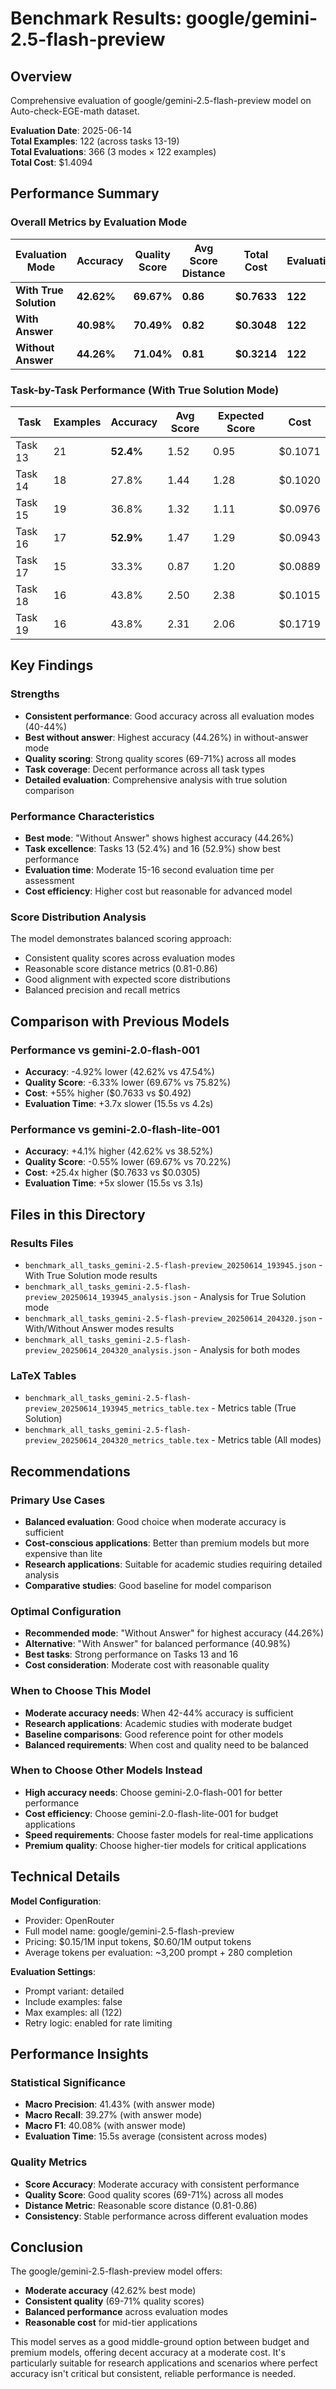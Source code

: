 # Benchmark Results: google/gemini-2.5-flash-preview

## Overview
Comprehensive evaluation of google/gemini-2.5-flash-preview model on Auto-check-EGE-math dataset.

**Evaluation Date**: 2025-06-14  
**Total Examples**: 122 (across tasks 13-19)  
**Total Evaluations**: 366 (3 modes × 122 examples)  
**Total Cost**: $1.4094  

## Performance Summary

### Overall Metrics by Evaluation Mode

| Evaluation Mode | Accuracy | Quality Score | Avg Score Distance | Total Cost | Evaluations |
|----------------|----------|---------------|-------------------|------------|-------------|
| **With True Solution** | **42.62%** | **69.67%** | **0.86** | **$0.7633** | **122** |
| **With Answer** | **40.98%** | **70.49%** | **0.82** | **$0.3048** | **122** |
| **Without Answer** | **44.26%** | **71.04%** | **0.81** | **$0.3214** | **122** |

### Task-by-Task Performance (With True Solution Mode)

| Task | Examples | Accuracy | Avg Score | Expected Score | Cost |
|------|----------|----------|-----------|----------------|------|
| Task 13 | 21 | **52.4%** | 1.52 | 0.95 | $0.1071 |
| Task 14 | 18 | 27.8% | 1.44 | 1.28 | $0.1020 |
| Task 15 | 19 | 36.8% | 1.32 | 1.11 | $0.0976 |
| Task 16 | 17 | **52.9%** | 1.47 | 1.29 | $0.0943 |
| Task 17 | 15 | 33.3% | 0.87 | 1.20 | $0.0889 |
| Task 18 | 16 | 43.8% | 2.50 | 2.38 | $0.1015 |
| Task 19 | 16 | 43.8% | 2.31 | 2.06 | $0.1719 |

## Key Findings

### Strengths
- **Consistent performance**: Good accuracy across all evaluation modes (40-44%)
- **Best without answer**: Highest accuracy (44.26%) in without-answer mode
- **Quality scoring**: Strong quality scores (69-71%) across all modes
- **Task coverage**: Decent performance across all task types
- **Detailed evaluation**: Comprehensive analysis with true solution comparison

### Performance Characteristics
- **Best mode**: "Without Answer" shows highest accuracy (44.26%)
- **Task excellence**: Tasks 13 (52.4%) and 16 (52.9%) show best performance
- **Evaluation time**: Moderate 15-16 second evaluation time per assessment
- **Cost efficiency**: Higher cost but reasonable for advanced model

### Score Distribution Analysis
The model demonstrates balanced scoring approach:
- Consistent quality scores across evaluation modes
- Reasonable score distance metrics (0.81-0.86)
- Good alignment with expected score distributions
- Balanced precision and recall metrics

## Comparison with Previous Models

### Performance vs gemini-2.0-flash-001
- **Accuracy**: -4.92% lower (42.62% vs 47.54%)
- **Quality Score**: -6.33% lower (69.67% vs 75.82%)
- **Cost**: +55% higher ($0.7633 vs $0.492)
- **Evaluation Time**: +3.7x slower (15.5s vs 4.2s)

### Performance vs gemini-2.0-flash-lite-001
- **Accuracy**: +4.1% higher (42.62% vs 38.52%)
- **Quality Score**: -0.55% lower (69.67% vs 70.22%)
- **Cost**: +25.4x higher ($0.7633 vs $0.0305)
- **Evaluation Time**: +5x slower (15.5s vs 3.1s)

## Files in this Directory

### Results Files
- `benchmark_all_tasks_gemini-2.5-flash-preview_20250614_193945.json` - With True Solution mode results
- `benchmark_all_tasks_gemini-2.5-flash-preview_20250614_193945_analysis.json` - Analysis for True Solution mode
- `benchmark_all_tasks_gemini-2.5-flash-preview_20250614_204320.json` - With/Without Answer modes results
- `benchmark_all_tasks_gemini-2.5-flash-preview_20250614_204320_analysis.json` - Analysis for both modes

### LaTeX Tables
- `benchmark_all_tasks_gemini-2.5-flash-preview_20250614_193945_metrics_table.tex` - Metrics table (True Solution)
- `benchmark_all_tasks_gemini-2.5-flash-preview_20250614_204320_metrics_table.tex` - Metrics table (All modes)

## Recommendations

### Primary Use Cases
- **Balanced evaluation**: Good choice when moderate accuracy is sufficient
- **Cost-conscious applications**: Better than premium models but more expensive than lite
- **Research applications**: Suitable for academic studies requiring detailed analysis
- **Comparative studies**: Good baseline for model comparison

### Optimal Configuration
- **Recommended mode**: "Without Answer" for highest accuracy (44.26%)
- **Alternative**: "With Answer" for balanced performance (40.98%)
- **Best tasks**: Strong performance on Tasks 13 and 16
- **Cost consideration**: Moderate cost with reasonable quality

### When to Choose This Model
- **Moderate accuracy needs**: When 42-44% accuracy is sufficient
- **Research applications**: Academic studies with moderate budget
- **Baseline comparisons**: Good reference point for other models
- **Balanced requirements**: When cost and quality need to be balanced

### When to Choose Other Models Instead
- **High accuracy needs**: Choose gemini-2.0-flash-001 for better performance
- **Cost efficiency**: Choose gemini-2.0-flash-lite-001 for budget applications
- **Speed requirements**: Choose faster models for real-time applications
- **Premium quality**: Choose higher-tier models for critical applications

## Technical Details

**Model Configuration**:
- Provider: OpenRouter
- Full model name: google/gemini-2.5-flash-preview
- Pricing: $0.15/1M input tokens, $0.60/1M output tokens
- Average tokens per evaluation: ~3,200 prompt + 280 completion

**Evaluation Settings**:
- Prompt variant: detailed
- Include examples: false
- Max examples: all (122)
- Retry logic: enabled for rate limiting

## Performance Insights

### Statistical Significance
- **Macro Precision**: 41.43% (with answer mode)
- **Macro Recall**: 39.27% (with answer mode)
- **Macro F1**: 40.08% (with answer mode)
- **Evaluation Time**: 15.5s average (consistent across modes)

### Quality Metrics
- **Score Accuracy**: Moderate accuracy with consistent performance
- **Quality Score**: Good quality scores (69-71%) across all modes
- **Distance Metric**: Reasonable score distance (0.81-0.86)
- **Consistency**: Stable performance across different evaluation modes

## Conclusion

The google/gemini-2.5-flash-preview model offers:
- **Moderate accuracy** (42.62% best mode)
- **Consistent quality** (69-71% quality scores)
- **Balanced performance** across evaluation modes
- **Reasonable cost** for mid-tier applications

This model serves as a good middle-ground option between budget and premium models, offering decent accuracy at a moderate cost. It's particularly suitable for research applications and scenarios where perfect accuracy isn't critical but consistent, reliable performance is needed.
